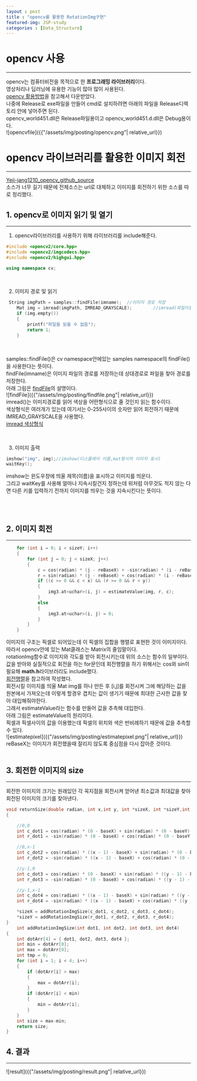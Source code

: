 ```yaml
---
layout : post
title : "opencv를 활용한 RotationImg구현"
featured-img: JSP-study
categories : [Data_Structure]
---
```

# opencv 사용
---
opencv는 컴퓨터비전을 목적으로 한 **프로그래밍 라이브러리**이다.  
영상처리나 딥러닝에 유용한 기능이 많아 많이 사용된다.  
[opencv 활용방법](https://diyver.tistory.com/50)을 참고해서 다운받았다.  
나중에 Release로 exe파일을 만들어 cmd로 설치하려면 아래의 파일을 Release디렉토리 안에 넣어주면 된다.  
opencv_world451.dll은 Release파일용이고 opencv_world451.d.dll은 Debug용이다.  
![opencvfile]({{"/assets/img/posting/opencv.png"| relative_url}})  

# opencv 라이브러리를 활용한 이미지 회전
---
[Yeji-jang1210_opencv_github_source](https://github.com/Yeji-Jang1210/data_structure/blob/master/RotateImg/RotateImg/RotateImg.cpp)  
소스가 너무 길기 때문에 전체소스는 url로 대체하고 이미지를 회전하기 위한 소스를 따로 정리했다.  <br>

## 1. opencv로 이미지 읽기 및 열기
---
1. opencv라이브러리를 사용하기 위해 라이브러리를 include해준다.  

```c++
#include <opencv2/core.hpp>
#include <opencv2/imgcodecs.hpp>
#include <opencv2/highgui.hpp>

using namespace cv;
```

<br>

2. 이미지 경로 및 읽기  

```c++
 String imgPath = samples::findFile(imname);  //이미지 경로 저장
    Mat img = imread(imgPath, IMREAD_GRAYSCALE);        //imread(파일이름의 주소,색상형식)
    if (img.empty()) 
    {
        printf("파일을 읽을 수 없음");
        return 1;
    }
```
<br>

samples::findFile()은 cv namespace안에있는 samples namespace의 findFile()을 사용한다는 뜻이다.  
findFile(imname)은 이미지 파일의 경로를 저장하는데 상대경로로 파일을 찾아 경로를 저장한다.  
아래 그림은 [findFile](https://docs.opencv.org/master/d6/dba/group__core__utils__samples.html#ga3a33b00033b46c698ff6340d95569c13)의 설명이다.  
![findFile]({{"/assets/img/posting/findfile.png"| relative_url}})   <br>
imread()는 이미지경로를 읽어 색상을 어떤형식으로 줄 것인지 읽는 함수이다.  
색상형식은 여러개가 있는데 여기서는 0-255사이의 숫자만 읽어 회전하기 때문에 IMREAD_GRAYSCALE을 사용했다.  
[imread 색상형식](https://docs.opencv.org/master/d8/d6a/group__imgcodecs__flags.html#gga61d9b0126a3e57d9277ac48327799c80af660544735200cbe942eea09232eb822)  

<br>

3. 이미지 출력  

```c++
imshow("img", img);//imshow(디스플레이 이름,mat형식의 이미지 표시)
waitKey();
```

imshow는 윈도우창에 띄울 제목(이름)을 표시하고 이미지를 띄운다.  
그리고 waitKey를 사용해 얼마나 지속시킬건지 정하는데 위처럼 아무것도 적지 않는 다면 다른 키를 입력하기 전까지 이미지를 띄우는 것을 지속시킨다는 뜻이다.  

<br><br>

## 2. **이미지 회전**
---
```c++
    for (int i = 0; i < sizeY; i++)
    {
        for (int j = 0; j < sizeX; j++)
        {
            c = cos(radian) * (j - reBaseX) + -sin(radian) * (i - reBaseY) + baseX; //열 
            r = sin(radian) * (j - reBaseX) + cos(radian) * (i - reBaseY) + baseY;  //행
            if ((c >= 0 && c < x) && (r >= 0 && r < y))
            {
                img3.at<uchar>(i, j) = estimateValue(img, r, c);
            }
            else
            {
                img3.at<uchar>(i, j) = 0;
            }
        }
    }
```  
이미지의 구조는 픽셀로 되어있는데 이 픽셀의 집합을 행렬로 표현한 것이 이미지이다.  
따라서 opencv안에 있는 Mat클래스는 Matrix의 줄임말이다.  
rotationImg함수로 이미지와 각도를 받아 회전시키는데 위의 소스는 함수의 일부이다.  
값을 받아와 실질적으로 회전을 하는 for문인데 회전행렬을 하기 위해서는 cos와 sin이 필요해 **math.h**라이브러리도 include했다.  
[회전행렬](https://gaussian37.github.io/math-la-rotation_matrix/)을 참고하여 작성했다.  
회전시킬 이미지를 띄울 Mat img를 하나 만든 후 [i,j]를 회전시켜 그에 해당하는 값을 원본에서 가져오는데
이렇게 할경우 겹치는 값이 생기기 때문에 최대한 근사한 값을 찾아 대입해줘야한다.  
그래서 estimateValue라는 함수를 만들어 값을 추측해 대입한다.  
아래 그림은 estimateValue의 원리이다.  
픽셀과 픽셀사이의 값을 이용했는데 픽셀의 위치와 색은 반비례하기 때문에 값을 추측할 수 있다.  
![estimatepixel]({{"/assets/img/posting/estimatepixel.png"| relative_url}})   <br>
reBaseX는 이미지가 회전했을때 잘리지 않도록 중심점을 다시 잡아준 것이다.  <br><br>

## 3. 회전한 이미지의 size
---
회전한 이미지의 크기는 원래있던 각 꼭지점을 회전시켜 얻어낸 최소값과 최대값을 찾아 회전된 이미지의 크기를 찾아낸다.  
```c++
void returnSize(double radian, int x,int y, int *sizeX, int *sizeY,int baseX,int baseY) 
{

    //0,0
    int c_dot1 = cos(radian) * (0 - baseX) + sin(radian) * (0 - baseY) + baseX;
    int r_dot1 = -sin(radian) * (0 - baseX) + cos(radian) * (0 - baseY) + baseY;

    //0,x-1
    int c_dot2 = cos(radian) * ((x - 1) - baseX) + sin(radian) * (0 - baseY) + baseX;
    int r_dot2 = -sin(radian) * ((x - 1) - baseX) + cos(radian) * (0 - baseY) + baseY;

    //y-1,0
    int c_dot3 = cos(radian) * (0 - baseX) + sin(radian) * ((y - 1) - baseY) + baseX;
    int r_dot3 = -sin(radian) * (0 - baseX) + cos(radian) * ((y - 1) - baseY) + baseY;

    //y-1,x-1
    int c_dot4 = cos(radian) * ((x - 1) - baseX) + sin(radian) * ((y - 1) - baseY) + baseX;
    int r_dot4 = -sin(radian) * ((x - 1) - baseX) + cos(radian) * ((y - 1) - baseY) + baseY;

    *sizeX = addRotationImgSize(c_dot1, c_dot2, c_dot3, c_dot4);
    *sizeY = addRotationImgSize(r_dot1, r_dot2, r_dot3, r_dot4);
}
    int addRotationImgSize(int dot1, int dot2, int dot3, int dot4) 
{
    int dotArr[4] = { dot1, dot2, dot3, dot4 };
    int min = dotArr[0];
    int max = dotArr[0];
    int tmp = 0;
    for (int i = 1; i < 4; i++) 
    {
        if (dotArr[i] > max)
        {
            max = dotArr[i]; 
        }
        if (dotArr[i] < min) 
        {
            min = dotArr[i];
        }
    }
    int size = max-min;
    return size;
}
```
## 4. 결과
---
![result]({{"/assets/img/posting/result.png"| relative_url}})   <br>